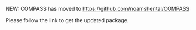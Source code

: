 NEW: COMPASS has moved to https://github.com/noamshental/COMPASS

Please follow the link to get the updated package.

